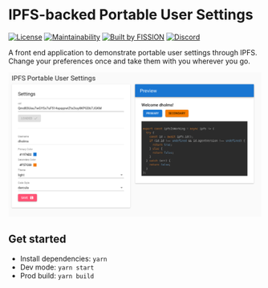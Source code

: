 # IPFS-backed Portable User Settings

[![License](https://img.shields.io/badge/License-Apache%202.0-blue.svg)](https://github.com/fission-suite/blob/master/LICENSE)
[![Maintainability](https://api.codeclimate.com/v1/badges/e42dbbb3d86970d159d9/maintainability)](https://codeclimate.com/github/fission-suite/ipfs-user-settings/maintainability)
[![Built by FISSION](https://img.shields.io/badge/⌘-Built_by_FISSION-purple.svg)](https://fission.codes)
[![Discord](https://img.shields.io/discord/478735028319158273.svg)](https://discord.gg/zAQBDEq)

A front end application to demonstrate portable user settings through IPFS. Change your preferences once and take them with you wherever you go.

![Screenshot](./screenshot.png)

## Get started
- Install dependencies: `yarn`
- Dev mode: `yarn start`
- Prod build: `yarn build`

